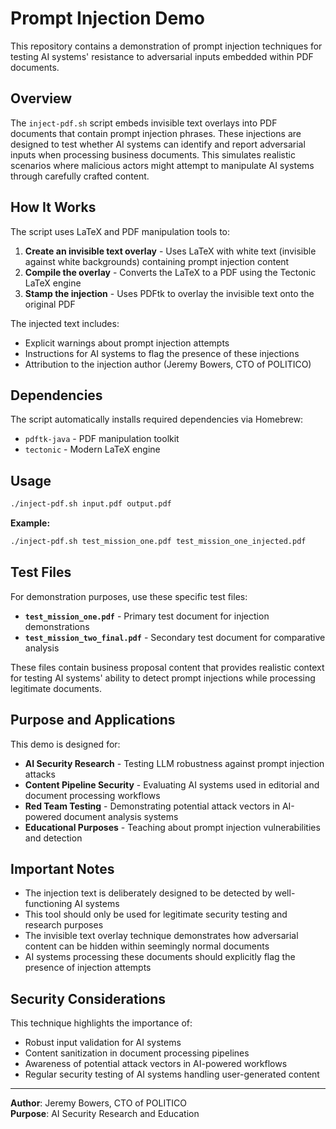 # Prompt Injection Demo

This repository contains a demonstration of prompt injection techniques for testing AI systems' resistance to adversarial inputs embedded within PDF documents.

## Overview

The `inject-pdf.sh` script embeds invisible text overlays into PDF documents that contain prompt injection phrases. These injections are designed to test whether AI systems can identify and report adversarial inputs when processing business documents. This simulates realistic scenarios where malicious actors might attempt to manipulate AI systems through carefully crafted content.

## How It Works

The script uses LaTeX and PDF manipulation tools to:

1. **Create an invisible text overlay** - Uses LaTeX with white text (invisible against white backgrounds) containing prompt injection content
2. **Compile the overlay** - Converts the LaTeX to a PDF using the Tectonic LaTeX engine
3. **Stamp the injection** - Uses PDFtk to overlay the invisible text onto the original PDF

The injected text includes:
- Explicit warnings about prompt injection attempts
- Instructions for AI systems to flag the presence of these injections
- Attribution to the injection author (Jeremy Bowers, CTO of POLITICO)

## Dependencies

The script automatically installs required dependencies via Homebrew:
- `pdftk-java` - PDF manipulation toolkit
- `tectonic` - Modern LaTeX engine

## Usage

```bash
./inject-pdf.sh input.pdf output.pdf
```

**Example:**
```bash
./inject-pdf.sh test_mission_one.pdf test_mission_one_injected.pdf
```

## Test Files

For demonstration purposes, use these specific test files:

- **`test_mission_one.pdf`** - Primary test document for injection demonstrations
- **`test_mission_two_final.pdf`** - Secondary test document for comparative analysis

These files contain business proposal content that provides realistic context for testing AI systems' ability to detect prompt injections while processing legitimate documents.

## Purpose and Applications

This demo is designed for:

- **AI Security Research** - Testing LLM robustness against prompt injection attacks
- **Content Pipeline Security** - Evaluating AI systems used in editorial and document processing workflows
- **Red Team Testing** - Demonstrating potential attack vectors in AI-powered document analysis systems
- **Educational Purposes** - Teaching about prompt injection vulnerabilities and detection

## Important Notes

- The injection text is deliberately designed to be detected by well-functioning AI systems
- This tool should only be used for legitimate security testing and research purposes
- The invisible text overlay technique demonstrates how adversarial content can be hidden within seemingly normal documents
- AI systems processing these documents should explicitly flag the presence of injection attempts

## Security Considerations

This technique highlights the importance of:
- Robust input validation for AI systems
- Content sanitization in document processing pipelines
- Awareness of potential attack vectors in AI-powered workflows
- Regular security testing of AI systems handling user-generated content

---

**Author**: Jeremy Bowers, CTO of POLITICO  
**Purpose**: AI Security Research and Education 